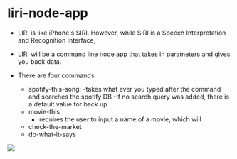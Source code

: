 # liri-node-app

* LIRI is like iPhone's SIRI. However, while SIRI is a Speech Interpretation and Recognition Interface, 

* LIRI will be a command line node app that takes in parameters and gives you back data.
* There are four commands:
  - spotify-this-song:
    -takes what ever you typed after the command and searches the spotify DB
    -If no search query was added, there is a default value for back up
  - movie-this
    - requires the user to input a name of a movie, which will 
  - check-the-market
  - do-what-it-says


![](./GIFS/check-themarket.gif)